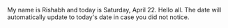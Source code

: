 My name is Rishabh and today is Saturday, April 22. Hello all. The date will automatically update to today's date in case you did not notice.
